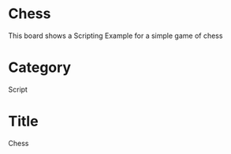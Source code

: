 # Chess 
This board shows a Scripting Example for a simple game of chess 

# Category
Script

# Title 
Chess